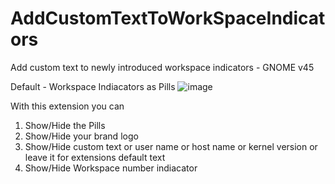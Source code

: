 # AddCustomTextToWorkSpaceIndicators
Add custom text to newly introduced workspace indicators - GNOME v45

Default - Workspace Indiacators as Pills
![image](https://github.com/PRATAP-KUMAR/AddCustomTextToWorkSpaceIndicators/assets/40719899/619e25c9-9d55-493b-a378-b011f4e40e2f)

With this extension you can
1. Show/Hide the Pills
2. Show/Hide your brand logo
3. Show/Hide custom text or user name or host name or kernel version or leave it for extensions default text
4. Show/Hide Workspace number indiacator
